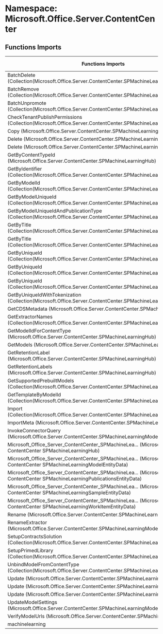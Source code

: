 # Namespace: Microsoft.Office.Server.ContentCenter

## Functions Imports

Functions Imports | SPO | SP 2019 | SP 2016 | SP 2013
----------|:---:|:-------:|:-------:|:-------:
BatchDelete (Collection(Microsoft.Office.Server.ContentCenter.SPMachineLearningPublication)) | ✅ | ❌ | ❌ | ❌
BatchRemove (Collection(Microsoft.Office.Server.ContentCenter.SPMachineLearningPublication)) | ✅ | ❌ | ❌ | ❌
BatchUnpromote (Collection(Microsoft.Office.Server.ContentCenter.SPMachineLearningPublication)) | ✅ | ❌ | ❌ | ❌
CheckTenantPublishPermissions (Collection(Microsoft.Office.Server.ContentCenter.SPMachineLearningPublication)) | ✅ | ❌ | ❌ | ❌
Copy (Microsoft.Office.Server.ContentCenter.SPMachineLearningModel) | ✅ | ❌ | ❌ | ❌
Delete (Microsoft.Office.Server.ContentCenter.SPMachineLearningModel) | ✅ | ❌ | ❌ | ❌
Delete (Microsoft.Office.Server.ContentCenter.SPMachineLearningPublication) | ✅ | ❌ | ❌ | ❌
GetByContentTypeId (Microsoft.Office.Server.ContentCenter.SPMachineLearningHub) | ✅ | ❌ | ❌ | ❌
GetByIdentifier (Collection(Microsoft.Office.Server.ContentCenter.SPMachineLearningWorkItem)) | ✅ | ❌ | ❌ | ❌
GetByModelId (Collection(Microsoft.Office.Server.ContentCenter.SPMachineLearningSample)) | ✅ | ❌ | ❌ | ❌
GetByModelUniqueId (Collection(Microsoft.Office.Server.ContentCenter.SPMachineLearningPublication)) | ✅ | ❌ | ❌ | ❌
GetByModelUniqueIdAndPublicationType (Collection(Microsoft.Office.Server.ContentCenter.SPMachineLearningPublication)) | ✅ | ❌ | ❌ | ❌
GetByTitle (Collection(Microsoft.Office.Server.ContentCenter.SPMachineLearningModel)) | ✅ | ❌ | ❌ | ❌
GetByTitle (Collection(Microsoft.Office.Server.ContentCenter.SPMachineLearningSample)) | ✅ | ❌ | ❌ | ❌
GetByUniqueId (Collection(Microsoft.Office.Server.ContentCenter.SPMachineLearningModel)) | ✅ | ❌ | ❌ | ❌
GetByUniqueId (Collection(Microsoft.Office.Server.ContentCenter.SPMachineLearningPublication)) | ✅ | ❌ | ❌ | ❌
GetByUniqueId (Collection(Microsoft.Office.Server.ContentCenter.SPMachineLearningSample)) | ✅ | ❌ | ❌ | ❌
GetByUniqueIdWithTokenization (Collection(Microsoft.Office.Server.ContentCenter.SPMachineLearningSample)) | ✅ | ❌ | ❌ | ❌
GetCDSMetadata (Microsoft.Office.Server.ContentCenter.SPMachineLearningHub) | ✅ | ❌ | ❌ | ❌
GetExtractorNames (Collection(Microsoft.Office.Server.ContentCenter.SPMachineLearningModel)) | ✅ | ❌ | ❌ | ❌
GetModelIdForContentType (Microsoft.Office.Server.ContentCenter.SPMachineLearningHub) | ✅ | ❌ | ❌ | ❌
GetModels (Microsoft.Office.Server.ContentCenter.SPMachineLearningHub) | ✅ | ❌ | ❌ | ❌
GetRetentionLabel (Microsoft.Office.Server.ContentCenter.SPMachineLearningHub) | ✅ | ❌ | ❌ | ❌
GetRetentionLabels (Microsoft.Office.Server.ContentCenter.SPMachineLearningHub) | ✅ | ❌ | ❌ | ❌
GetSupportedPrebuiltModels (Collection(Microsoft.Office.Server.ContentCenter.SPMachineLearningModel)) | ✅ | ❌ | ❌ | ❌
GetTemplateByModelId (Collection(Microsoft.Office.Server.ContentCenter.SPMachineLearningSample)) | ✅ | ❌ | ❌ | ❌
Import (Collection(Microsoft.Office.Server.ContentCenter.SPMachineLearningModel)) | ✅ | ❌ | ❌ | ❌
ImportMeta (Microsoft.Office.Server.ContentCenter.SPMachineLearningModel) | ✅ | ❌ | ❌ | ❌
InvokeConnectorQuery (Microsoft.Office.Server.ContentCenter.SPMachineLearningModel) | ✅ | ❌ | ❌ | ❌
<span title="Microsoft_Office_Server_ContentCenter_SPMachineLearningHub">Microsoft_Office_Server_ContentCenter_SPMachineLea...</span> (Microsoft Office Server ContentCenter SPMachineLearningHub) | ✅ | ❌ | ❌ | ❌
<span title="Microsoft_Office_Server_ContentCenter_SPMachineLearningModelEntityData">Microsoft_Office_Server_ContentCenter_SPMachineLea...</span> (Microsoft Office Server ContentCenter SPMachineLearningModelEntityData) | ✅ | ❌ | ❌ | ❌
<span title="Microsoft_Office_Server_ContentCenter_SPMachineLearningPublicationsEntityData">Microsoft_Office_Server_ContentCenter_SPMachineLea...</span> (Microsoft Office Server ContentCenter SPMachineLearningPublicationsEntityData) | ✅ | ❌ | ❌ | ❌
<span title="Microsoft_Office_Server_ContentCenter_SPMachineLearningSampleEntityData">Microsoft_Office_Server_ContentCenter_SPMachineLea...</span> (Microsoft Office Server ContentCenter SPMachineLearningSampleEntityData) | ✅ | ❌ | ❌ | ❌
<span title="Microsoft_Office_Server_ContentCenter_SPMachineLearningWorkItemEntityData">Microsoft_Office_Server_ContentCenter_SPMachineLea...</span> (Microsoft Office Server ContentCenter SPMachineLearningWorkItemEntityData) | ✅ | ❌ | ❌ | ❌
Rename (Microsoft.Office.Server.ContentCenter.SPMachineLearningModel) | ✅ | ❌ | ❌ | ❌
RenameExtractor (Microsoft.Office.Server.ContentCenter.SPMachineLearningModel) | ✅ | ❌ | ❌ | ❌
SetupContractsSolution (Collection(Microsoft.Office.Server.ContentCenter.SPMachineLearningModel)) | ✅ | ❌ | ❌ | ❌
SetupPrimedLibrary (Collection(Microsoft.Office.Server.ContentCenter.SPMachineLearningModel)) | ✅ | ❌ | ❌ | ❌
UnbindModelFromContentType (Collection(Microsoft.Office.Server.ContentCenter.SPMachineLearningModel)) | ✅ | ❌ | ❌ | ❌
Update (Microsoft.Office.Server.ContentCenter.SPMachineLearningModel) | ✅ | ❌ | ❌ | ❌
Update (Microsoft.Office.Server.ContentCenter.SPMachineLearningPublication) | ✅ | ❌ | ❌ | ❌
Update (Microsoft.Office.Server.ContentCenter.SPMachineLearningSample) | ✅ | ❌ | ❌ | ❌
UpdateModelSettings (Microsoft.Office.Server.ContentCenter.SPMachineLearningModel) | ✅ | ❌ | ❌ | ❌
VerifyModelUrls (Microsoft.Office.Server.ContentCenter.SPMachineLearningHub) | ✅ | ❌ | ❌ | ❌
machinelearning | ✅ | ❌ | ❌ | ❌